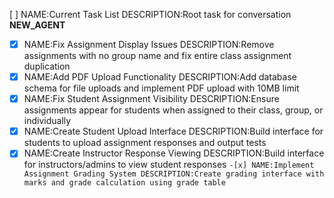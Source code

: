 [ ] NAME:Current Task List DESCRIPTION:Root task for conversation __NEW_AGENT__
-[x] NAME:Fix Assignment Display Issues DESCRIPTION:Remove assignments with no group name and fix entire class assignment duplication
-[x] NAME:Add PDF Upload Functionality DESCRIPTION:Add database schema for file uploads and implement PDF upload with 10MB limit
-[x] NAME:Fix Student Assignment Visibility DESCRIPTION:Ensure assignments appear for students when assigned to their class, group, or individually
-[x] NAME:Create Student Upload Interface DESCRIPTION:Build interface for students to upload assignment responses and output tests
-[x] NAME:Create Instructor Response Viewing DESCRIPTION:Build interface for instructors/admins to view student responses
``-[x] NAME:Implement Assignment Grading System DESCRIPTION:Create grading interface with marks and grade calculation using grade table``